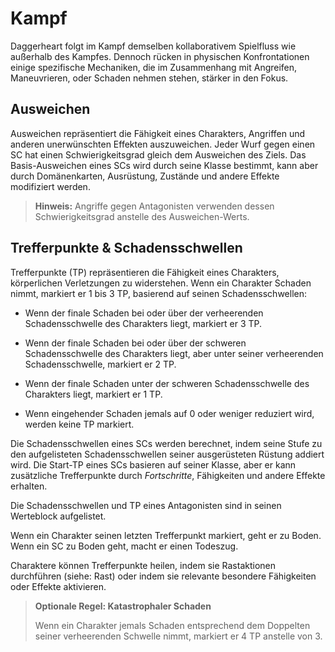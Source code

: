 # Kampf
Daggerheart folgt im Kampf demselben kollaborativem Spielfluss wie außerhalb des Kampfes. Dennoch rücken in physischen Konfrontationen einige spezifische Mechaniken, die im Zusammenhang mit Angreifen, Maneuvrieren, oder Schaden nehmen stehen, stärker in den Fokus.

## Ausweichen
Ausweichen repräsentiert die Fähigkeit eines Charakters, Angriffen und anderen unerwünschten Effekten auszuweichen.
Jeder Wurf gegen einen SC hat einen Schwierigkeitsgrad gleich dem Ausweichen des Ziels.
Das Basis-Ausweichen eines SCs wird durch seine Klasse bestimmt, kann aber durch Domänenkarten, Ausrüstung, Zustände und andere Effekte modifiziert werden.

> **Hinweis:** Angriffe gegen Antagonisten verwenden dessen Schwierigkeitsgrad anstelle des Ausweichen-Werts.

## Trefferpunkte & Schadensschwellen
Trefferpunkte (TP) repräsentieren die Fähigkeit eines Charakters, körperlichen Verletzungen zu widerstehen.
Wenn ein Charakter Schaden nimmt, markiert er 1 bis 3 TP, basierend auf seinen Schadensschwellen:

- Wenn der finale Schaden bei oder über der verheerenden Schadensschwelle des Charakters liegt, markiert er 3 TP.

- Wenn der finale Schaden bei oder über der schweren Schadensschwelle des Charakters liegt, aber unter seiner verheerenden Schadensschwelle, markiert er 2 TP.

- Wenn der finale Schaden unter der schweren Schadensschwelle des Charakters liegt, markiert er 1 TP.

- Wenn eingehender Schaden jemals auf 0 oder weniger reduziert wird, werden keine TP markiert.

Die Schadensschwellen eines SCs werden berechnet, indem seine Stufe zu den aufgelisteten Schadensschwellen seiner ausgerüsteten Rüstung addiert wird.
Die Start-TP eines SCs basieren auf seiner Klasse, aber er kann zusätzliche Trefferpunkte durch *Fortschritte*, Fähigkeiten und andere Effekte erhalten.

Die Schadensschwellen und TP eines Antagonisten sind in seinen Werteblock aufgelistet.

Wenn ein Charakter seinen letzten Trefferpunkt markiert, geht er zu Boden.
Wenn ein SC zu Boden geht, macht er einen Todeszug.

Charaktere können Trefferpunkte heilen, indem sie Rastaktionen durchführen (siehe: Rast) oder indem sie relevante besondere Fähigkeiten oder Effekte aktivieren.

> **Optionale Regel: Katastrophaler Schaden**
>
> Wenn ein Charakter jemals Schaden entsprechend dem Doppelten seiner verheerenden Schwelle nimmt, markiert er 4 TP anstelle von 3.
